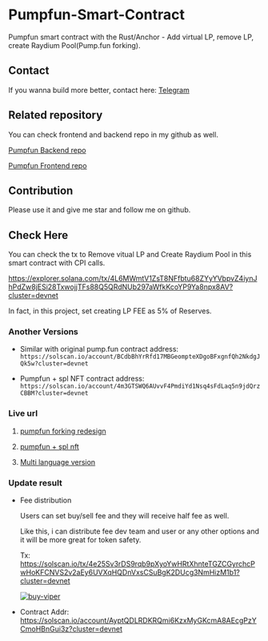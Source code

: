 # Pumpfun-Smart-Contract
  Pumpfun smart contract with the Rust/Anchor - Add virtual LP, remove LP, create Raydium Pool(Pump.fun forking).

## Contact

  If you wanna build more better, contact here: [Telegram](https://t.me/shiny0103)


## Related repository
  You can check frontend and backend repo in my github as well.
  
  [Pumpfun Backend repo](https://github.com/0xTan1319/Pump-Fun-Backend)
  
  [Pumpfun Frontend repo](https://github.com/0xTan1319/Pump-Fun-FE)

## Contribution

  Please use it and give me star and follow me on github.

## Check Here

  You can check the tx to Remove vitual LP and Create Raydium Pool in this smart contract with CPI calls.  
  
  https://explorer.solana.com/tx/4L6MWmtV1ZsT8NFfbtu68ZYyYVbpvZ4iynJhPdZw8jESi28TxwojjTFs88Q5QRdNUb297aWfkKcoYP9Ya8npx8AV?cluster=devnet
  
  In fact, in this project, set creating LP FEE as 5% of Reserves.

### Another Versions

  - Similar with original pump.fun contract address: `https://solscan.io/account/BCdbBhYrRfd17MBGeompteXDgoBFxgnfQh2NkdgJQk5w?cluster=devnet`

  - Pumpfun + spl NFT contract address: `https://solscan.io/account/4m3GTSWQ6AUvvF4PmdiYd1Nsq4sFdLaq5n9jdQrzCBBM?cluster=devnet`

### Live url

  1. [pumpfun forking redesign](https://agents.land/)
  
  2. [pumpfun + spl nft](https://256btc.com)

  3. [Multi language version](https://geng.one)
     
### Update result

  - Fee distribution

    Users can set buy/sell fee and they will receive half fee as well.

    Like this, i can distribute fee dev team and user or any other options and it will be more great for token safety.

    Tx: https://solscan.io/tx/4e25Sv3rDS9rqb9pXyoYwHRtXhnteTGZCGyrchcPwHoKFCNVS2v2aEy6UVXqHQDnVxsCSuBgK2DUcg3NmHizM1b1?cluster=devnet

    <a href="https://ibb.co/j9M7GvBR"><img src="https://i.ibb.co/j9M7GvBR/buy-viper.png" alt="buy-viper" border="0"></a>

  - Contract Addr: https://solscan.io/account/AyptQDLRDKRQmi6KzxMyGKcmA8AEcgPzYCmoHBnGui3z?cluster=devnet

